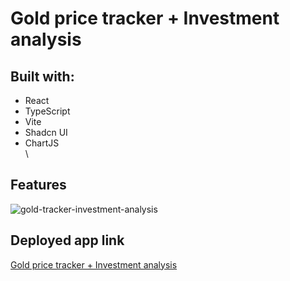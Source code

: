 # Gold price tracker + Investment analysis

## Built with:

- React
- TypeScript
- Vite
- Shadcn UI
- ChartJS
\
\

## Features

![gold-tracker-investment-analysis](https://github.com/tirthajyoti-ghosh/gold-price-tracker/assets/57726348/dd3ed26d-9203-470a-88e5-8ea02b1ef861)

## Deployed app link

[Gold price tracker + Investment analysis](https://gold-investment-analysis.netlify.app/)
